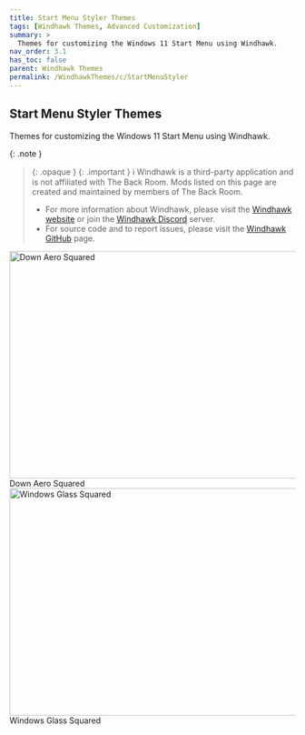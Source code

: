 ```yaml
---
title: Start Menu Styler Themes
tags: [Windhawk Themes, Advanced Customization]
summary: >
  Themes for customizing the Windows 11 Start Menu using Windhawk.
nav_order: 3.1
has_toc: false
parent: Windhawk Themes
permalink: /WindhawkThemes/c/StartMenuStyler
---
```


## Start Menu Styler Themes
Themes for customizing the Windows 11 Start Menu using Windhawk.

{: .note }
> {: .opaque }
> {: .important }
> ℹ️ Windhawk is a third-party application and is not affiliated with The Back Room. Mods listed on this page are created and maintained by members of The Back Room.  
> 
> - For more information about Windhawk, please visit the [Windhawk website](https://windhawk.net) or join the [Windhawk Discord](https://discord.com/servers/windhawk-923944342991818753) server.
> - For source code and to report issues, please visit the [Windhawk GitHub](https://github.com/ramensoftware/windhawk) page.

<div class="gallery text-delta">
<div class="gallery-item">
<a href="https://gitlab.com/the-back-room/windhawk/windows-11-start-menu-styler/down-aero-squared" target="_blank">
<img src="https://gitlab.com/the-back-room/windhawk/windows-11-start-menu-styler/down-aero-squared/-/raw/main/Extras/preview.bmp" alt="Down Aero Squared" width="600" height="400">
</a>
<div class="desc">Down Aero Squared</div>
</div>
<div class="gallery-item">
<a href="https://gitlab.com/the-back-room/windhawk/windows-11-start-menu-styler/windows-glass-squared" target="_blank">
<img src="https://gitlab.com/the-back-room/windhawk/windows-11-start-menu-styler/windows-glass-squared/-/raw/main/Extras/preview.bmp" alt="Windows Glass Squared" width="600" height="400">
</a>
<div class="desc">Windows Glass Squared</div>
</div>
</div>